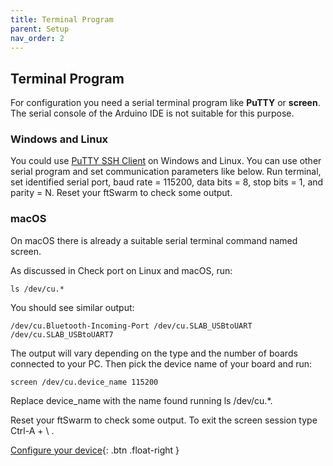 ```yaml
---
title: Terminal Program
parent: Setup
nav_order: 2
---
```


## Terminal Program

For configuration you need a serial terminal program like **PuTTY** or **screen**. The serial console of the Arduino IDE is not suitable for this purpose.

### Windows and Linux

You could use [PuTTY SSH Client](https://www.putty.org/) on Windows and Linux. You can use other serial program and set communication parameters like below.
Run terminal, set identified serial port, baud rate = 115200, data bits = 8, stop bits = 1, and parity = N. Reset your ftSwarm to check some output.

### macOS

On macOS there is already a suitable serial terminal command named screen.

As discussed in Check port on Linux and macOS, run:

```
ls /dev/cu.*
```

You should see similar output:

```
/dev/cu.Bluetooth-Incoming-Port /dev/cu.SLAB_USBtoUART      /dev/cu.SLAB_USBtoUART7
```

The output will vary depending on the type and the number of boards connected to your PC. Then pick the device name of your board and run:

```
screen /dev/cu.device_name 115200
```

Replace device_name with the name found running ls /dev/cu.*.

Reset your ftSwarm to check some output. To exit the screen session type Ctrl-A + \ .

[Configure your device](../configure_your_device/configure_your_device){: .btn .float-right }
<br>